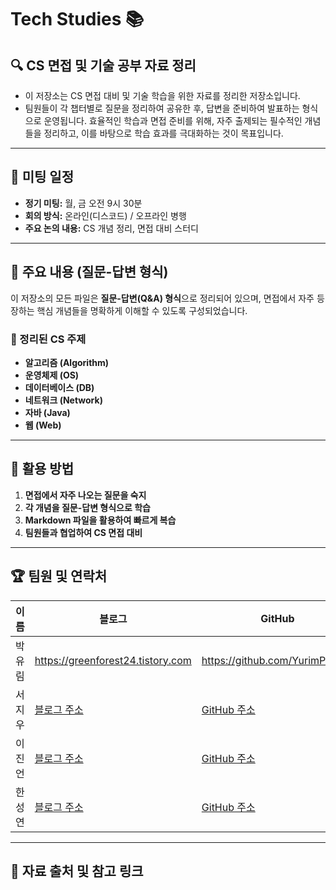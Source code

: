 # Tech Studies 📚

## 🔍 CS 면접 및 기술 공부 자료 정리
- 이 저장소는 CS 면접 대비 및 기술 학습을 위한 자료를 정리한 저장소입니다. 
- 팀원들이 각 챕터별로 질문을 정리하여 공유한 후, 답변을 준비하여 발표하는 형식으로 운영됩니다. 
효율적인 학습과 면접 준비를 위해, 자주 출제되는 필수적인 개념들을 정리하고, 이를 바탕으로 학습 효과를 극대화하는 것이 목표입니다. 

---

## 📅 미팅 일정
- **정기 미팅:** 월, 금 오전 9시 30분
- **회의 방식:** 온라인(디스코드) / 오프라인 병행
- **주요 논의 내용:** CS 개념 정리, 면접 대비 스터디

---

## 📌 주요 내용 (질문-답변 형식)
이 저장소의 모든 파일은 **질문-답변(Q&A) 형식**으로 정리되어 있으며, 면접에서 자주 등장하는 핵심 개념들을 명확하게 이해할 수 있도록 구성되었습니다.

### 📂 정리된 CS 주제
- **알고리즘 (Algorithm)**
- **운영체제 (OS)**
- **데이터베이스 (DB)**
- **네트워크 (Network)**
- **자바 (Java)**
- **웹 (Web)**

---

## 🚀 활용 방법
1. **면접에서 자주 나오는 질문을 숙지**
2. **각 개념을 질문-답변 형식으로 학습**
3. **Markdown 파일을 활용하여 빠르게 복습**
4. **팀원들과 협업하여 CS 면접 대비**

---

## 🏆 팀원 및 연락처
| 이름  | 블로그  | GitHub  | 이메일 |
|------|--------|---------|--------|
| 박유림 | https://greenforest24.tistory.com | https://github.com/YurimPark04 | 4yrpbusiness@gmail.com |
| 서지우 | [블로그 주소](#) | [GitHub 주소](#) | exampleB@email.com |
| 이진언 | [블로그 주소](#) | [GitHub 주소](#) | exampleC@email.com |
| 한성연 | [블로그 주소](#) | [GitHub 주소](#) | exampleC@email.com |

---

## 🔗 자료 출처 및 참고 링크

